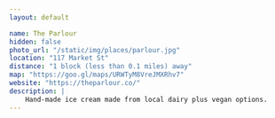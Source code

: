 ```yaml
---
layout: default

name: The Parlour
hidden: false
photo_url: "/static/img/places/parlour.jpg"
location: "117 Market St"
distance: "1 block (less than 0.1 miles) away"
map: "https://goo.gl/maps/URWTyM8VreJMXRhv7"
website: "https://theparlour.co/"
description: |
    Hand-made ice cream made from local dairy plus vegan options.
---
```

